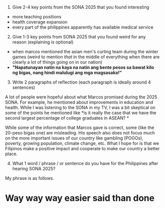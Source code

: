 1. Give 2-4 key points from the SONA 2025 that you found interesting

- more teaching positions
- health coverage expansion
- every part of the philippines apparently has available medical service

2. Give 1-3 key points from SONA 2025 that you found weird for any reason (explaining is optional)

- when marcos mentioned the asian men's curling team during the winter games
(weird to mention *that* in the middle of everything when there are clearly a lot of things going on in our nation)
- **"Napatunayan natin na kaya na natin ang bente pesos sa bawat kilo ng bigas, nang hindi malulugi ang mga magsasaka!"**

3. Write 2 paragraphs of reflection (each paragraph is ideally around 4 sentences)

A lot of people were hopeful about what Marcos promised during the 2025 SONA. For example, he mentioned about improvements in education and health. While I was listening to the SONA in my TV, I was a bit skeptical on some of the points he mentioned like *is it really the case that we have the second largest percentage of college graduates in ASEAN? *

While some of the information that Marcos gave is correct, some (like the 20-peso bigas one) are misleading. His speech also does not focus much on the more important issues of our country like gambling (POGOs), poverty, growing population, climate change, etc. What I hope for is that we Filipinos make a positive impact and cooperate to make our country a better place.

4. What 1 word / phrase / or sentence do you have for the Philippines after hearing SONA 2025?

My phrase is as follows.
# Way way way easier said than done
